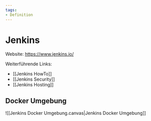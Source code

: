 ```yaml
---
tags:
- Definition
---
```

# Jenkins

Website: <https://www.jenkins.io/>

Weiterführende Links:

* [[Jenkins HowTo]]
* [[Jenkins Security]]
* [[Jenkins Hosting]]
## Docker Umgebung

![[Jenkins Docker Umgebung.canvas|Jenkins Docker Umgebung]]